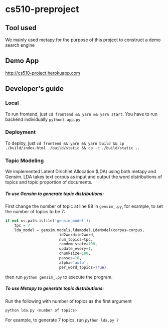 # cs510-preproject


## Tool used  
We mainly used metapy for the purpose of this project to construct a demo search engine  

## Demo App
http://cs510-project.herokuapp.com

## Developer's guide

### Local
To run frontend, just `cd frontend && yarn && yarn start`. You have to run backend individually `python3 app.py`

### Deployment
To deploy, just `cd frontend && yarn && yarn build && cp ./build/index.html ./build/static && cp -r ./build/static ..`

### Topic Modeling
We implemented Latent Dirichlet Allocation (LDA) using both metapy and Gensim. LDA takes text corpus as input and output the word distributions of topics and topic proportion of documents.
##### To use Gensim to generate topic distributions:
First change the number of topic at line 88 in `gensim_.py`, for example, to set the number of topics to be 7:
```python
if not os.path.isfile('gensim_model'):
	tpc = 7
	lda_model = gensim.models.ldamodel.LdaModel(corpus=corpus,
						id2word=id2word,
						num_topics=tpc, 
						random_state=100,
						update_every=1,
						chunksize=100,
						passes=10,
						alpha='auto',
						per_word_topics=True)
```
then run `python gensim_.py` to execute the program.

##### To use Metapy to generate topic distributions:
Run the following with number of topics as the first argument
```python
python lda.py <number of topics>
```
For example, to generate 7 topics, run `python lda.py 7`

